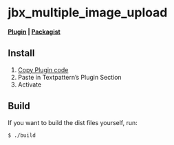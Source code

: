 jbx_multiple_image_upload
=========================
**[Plugin](https://github.com/jbach/jbx_multiple_image_upload/raw/master/dist/jbx_multiple_image_upload_v0.5.5_zip.txt) | [Packagist](https://packagist.org/packages/jbach/jbx_multiple_image_upload)**

## Install
1. [Copy Plugin code](https://github.com/jbach/jbx_multiple_image_upload/raw/master/dist/jbx_multiple_image_upload_v0.5.5_zip.txt)
2. Paste in Textpattern’s Plugin Section
3. Activate

## Build
If you want to build the dist files yourself, run:

````shell
$ ./build
````
